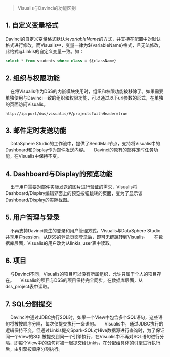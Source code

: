 > Visualis与Davinci的功能区别

## 1. 自定义变量格式

Davinci的自定义变量格式默认为$variableName$的方式，并支持在配置中对默认格式进行修改，而Visualis中，变量一律为${variableName}格式，且无法修改，此格式与Linkis的自定义变量一致。如：

````sql
select * from students where class = ${className}
````

## 2. 组织与权限功能

&nbsp;&nbsp;&nbsp;&nbsp;在将Visualis作为DSS的内嵌模块使用时，组织和权限功能被移除了。如果需要单独使用与Davinci一致的组织和权限功能，可以通过以下url参数的形式，在单独的页面访问Visualis。
````url
http://ip:port/dws/visualis/#/projects?withHeader=true
````

## 3. 邮件定时发送功能

&nbsp;&nbsp;&nbsp;&nbsp;DataSphere Studio的工作流中，提供了SendMail节点，支持将Visualis中的Dashboard和Display作为邮件发送内容。
&nbsp;&nbsp;&nbsp;&nbsp;Davinci的原有的邮件定时任务功能，在Visualis中保持不变。


## 4. Dashboard与Display的预览功能

&nbsp;&nbsp;&nbsp;&nbsp;出于用户需要对邮件实际发送的图片进行验证的需求，Visualis将Dashboard/Display编辑界面上的预览按钮跳转的页面，变为了显示该Dashboard/Display的实际截图。


## 5. 用户管理与登录

&nbsp;&nbsp;&nbsp;&nbsp;不再支持Davinci原生的登录和用户管理方式。Visualis与DataSphere Studio共享用户session，从DSS的登录页面登录后，即可无缝跳转到Visualis。
&nbsp;&nbsp;&nbsp;&nbsp;在数据库层面，Visualis的用户改为从linkis_user表中读取。

## 6. 项目

&nbsp;&nbsp;&nbsp;&nbsp;与Davinci不同，Visualis的项目可以没有所属组织，允许只属于个人的项目存在。
&nbsp;&nbsp;&nbsp;&nbsp;Visualis的项目与DSS的项目保持完全同步，在数据库层面，从dss_project表中读取。

## 7. SQL分割提交

&nbsp;&nbsp;&nbsp;&nbsp;Davinci中通过JDBC执行SQL时，如果一个View中包含多个SQL语句，这些语句将被按顺序分隔，每次仅提交执行一条语句。
&nbsp;&nbsp;&nbsp;&nbsp;Visualis中，通过JDBC执行的逻辑保持不变。但通过Linkis提交Spark-SQL对Hive数据源进行查询时，为了保证同一个View的SQL被提交到同一个引擎执行，在Visualis中不再对SQL语句进行分隔，即每个View中的语句将被一起提交给Linkis，在分配给具体的引擎进行执行后，由引擎按顺序分割执行。





